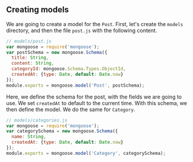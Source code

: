 ## Creating models

We are going to create a model for the `Post`.
First, let's create the `models` directory, and
then the file `post.js` with the following content.

```javascript
// models/post.js
var mongoose = require('mongoose');
var postSchema = new mongoose.Schema({
  title: String,
  content: String,
  categoryId: mongoose.Schema.Types.ObjectId,
  createdAt: {type: Date, default: Date.now}
});
module.exports = mongoose.model('Post', postSchema);
```

Here, we define the schema for the post, with the fields we are
going to use. We set `createdAt` to default to the current time.
With this schema, we then define the model. We do the same for `Category`.

```javascript
// models/categories.js
var mongoose = require('mongoose');
var categorySchema = new mongoose.Schema({
  name: String,
  createdAt: {type: Date, default: Date.now}
});
module.exports = mongoose.model('Category', categorySchema);
```
